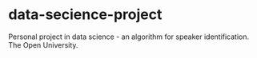 # data-secience-project
Personal project in data science - an algorithm for speaker identification. The Open University.

